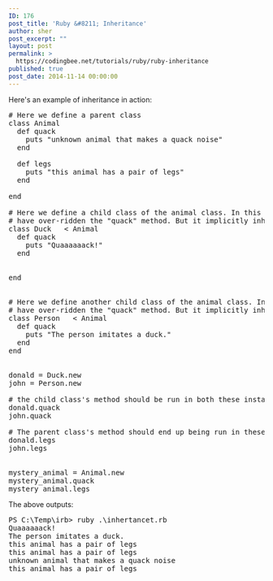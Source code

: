 ```yaml
---
ID: 176
post_title: 'Ruby &#8211; Inheritance'
author: sher
post_excerpt: ""
layout: post
permalink: >
  https://codingbee.net/tutorials/ruby/ruby-inheritance
published: true
post_date: 2014-11-14 00:00:00
---
```

Here's an example of inheritance in action:


<pre>
# Here we define a parent class
class Animal 
  def quack
    puts "unknown animal that makes a quack noise"
  end

  def legs
    puts "this animal has a pair of legs"
  end
  
end

# Here we define a child class of the animal class. In this case we 
# have over-ridden the "quack" method. But it implicitly inherits the "legs" method as-is. 
class Duck   < Animal
  def quack
    puts "Quaaaaaack!"
  end
 

end
 
 
# Here we define another child class of the animal class. In this case we 
# have over-ridden the "quack" method. But it implicitly inherits the "legs" method as-is.  
class Person   < Animal
  def quack
    puts "The person imitates a duck."
  end
end
 

donald = Duck.new
john = Person.new

# the child class's method should be run in both these instances. 
donald.quack
john.quack
 
# The parent class's method should end up being run in these two instances. 
donald.legs
john.legs


mystery_animal = Animal.new
mystery_animal.quack
mystery_animal.legs
</pre>


The above outputs:

<pre>
PS C:\Temp\irb> ruby .\inhertancet.rb
Quaaaaaack!
The person imitates a duck.
this animal has a pair of legs
this animal has a pair of legs
unknown animal that makes a quack noise
this animal has a pair of legs
</pre>
